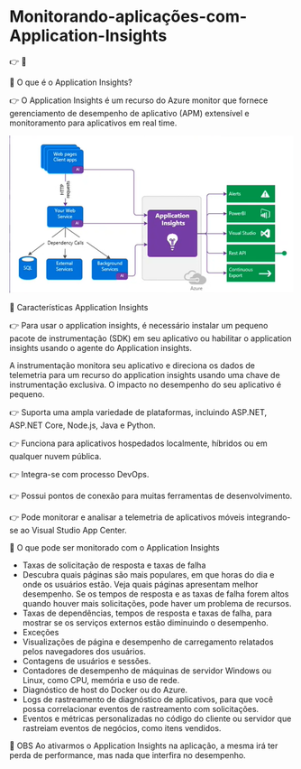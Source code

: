 # Monitorando-aplicações-com-Application-Insights

👉 
🔖 

🔖 O que é o Application Insights?

👉 O Application Insights é um recurso do Azure monitor que fornece gerenciamento de desempenho de aplicativo
(APM) extensível e monitoramento para aplicativos em real time.

![mon01](/images/mon01.png)

🔖 Características Application Insights

👉 Para usar o application insights, é necessário instalar um pequeno pacote de instrumentação (SDK) em seu 
aplicativo ou habilitar o application insights usando o agente do Application insights.

A instrumentação monitora seu aplicativo e direciona os dados de telemetria para um recurso do application insights
usando uma chave de instrumentação exclusiva. O impacto no desempenho do seu aplicativo é pequeno.

👉 Suporta uma ampla variedade de plataformas, incluindo ASP.NET, ASP.NET Core, Node.js, Java e Python.

👉 Funciona para aplicativos hospedados localmente, híbridos ou em qualquer nuvem pública.

👉 Integra-se com processo DevOps.

👉 Possui pontos de conexão para muitas ferramentas de desenvolvimento.

👉 Pode monitorar e analisar a telemetria de aplicativos móveis integrando-se ao Visual Studio App Center.


🔖 O que pode ser monitorado com o Application Insights

* Taxas de solicitação de resposta e taxas de falha
* Descubra quais páginas são mais populares, em que horas do dia e onde os usuários estão. Veja quais páginas
  apresentam melhor desempenho. Se os tempos de resposta e as taxas de falha forem altos quando houver mais
  solicitações, pode haver um problema de recursos.
* Taxas de dependências, tempos de resposta e taxas de falha, para mostrar se os serviços externos estão diminuindo 
  o desempenho.
* Exceções
* Visualizações de página e desempenho de carregamento relatados pelos navegadores dos usuários.
* Contagens de usuários e sessões.
* Contadores de desempenho de máquinas de servidor Windows ou Linux, como CPU, memória e uso de rede.
* Diagnóstico de host do Docker ou do Azure.
* Logs de rastreamento de diagnóstico de aplicativos, para que você possa correlacionar eventos de rastreamento com 
  solicitações.
* Eventos e métricas personalizadas no código do cliente ou servidor que rastreiam eventos de negócios, como itens vendidos.

🔖 OBS
  Ao ativarmos o Application Insights na aplicação, a mesma irá ter perda de performance, mas nada que interfira no desempenho.